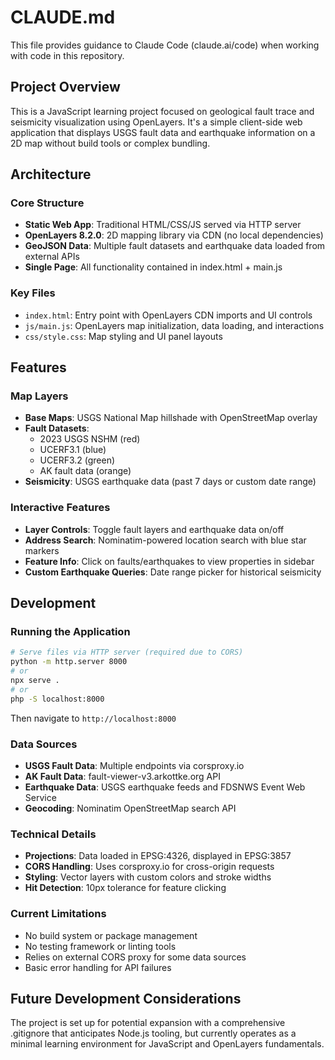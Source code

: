 # CLAUDE.md

This file provides guidance to Claude Code (claude.ai/code) when working with code in this repository.

## Project Overview

This is a JavaScript learning project focused on geological fault trace and seismicity visualization using OpenLayers. It's a simple client-side web application that displays USGS fault data and earthquake information on a 2D map without build tools or complex bundling.

## Architecture

### Core Structure

- **Static Web App**: Traditional HTML/CSS/JS served via HTTP server
- **OpenLayers 8.2.0**: 2D mapping library via CDN (no local dependencies)
- **GeoJSON Data**: Multiple fault datasets and earthquake data loaded from external APIs
- **Single Page**: All functionality contained in index.html + main.js

### Key Files

- `index.html`: Entry point with OpenLayers CDN imports and UI controls
- `js/main.js`: OpenLayers map initialization, data loading, and interactions
- `css/style.css`: Map styling and UI panel layouts

## Features

### Map Layers

- **Base Maps**: USGS National Map hillshade with OpenStreetMap overlay
- **Fault Datasets**:
  - 2023 USGS NSHM (red)
  - UCERF3.1 (blue)
  - UCERF3.2 (green)
  - AK fault data (orange)
- **Seismicity**: USGS earthquake data (past 7 days or custom date range)

### Interactive Features

- **Layer Controls**: Toggle fault layers and earthquake data on/off
- **Address Search**: Nominatim-powered location search with blue star markers
- **Feature Info**: Click on faults/earthquakes to view properties in sidebar
- **Custom Earthquake Queries**: Date range picker for historical seismicity

## Development

### Running the Application

```bash
# Serve files via HTTP server (required due to CORS)
python -m http.server 8000
# or
npx serve .
# or
php -S localhost:8000
```

Then navigate to `http://localhost:8000`

### Data Sources

- **USGS Fault Data**: Multiple endpoints via corsproxy.io
- **AK Fault Data**: fault-viewer-v3.arkottke.org API
- **Earthquake Data**: USGS earthquake feeds and FDSNWS Event Web Service
- **Geocoding**: Nominatim OpenStreetMap search API

### Technical Details

- **Projections**: Data loaded in EPSG:4326, displayed in EPSG:3857
- **CORS Handling**: Uses corsproxy.io for cross-origin requests
- **Styling**: Vector layers with custom colors and stroke widths
- **Hit Detection**: 10px tolerance for feature clicking

### Current Limitations

- No build system or package management
- No testing framework or linting tools
- Relies on external CORS proxy for some data sources
- Basic error handling for API failures

## Future Development Considerations

The project is set up for potential expansion with a comprehensive .gitignore that anticipates Node.js tooling, but currently operates as a minimal learning environment for JavaScript and OpenLayers fundamentals.
